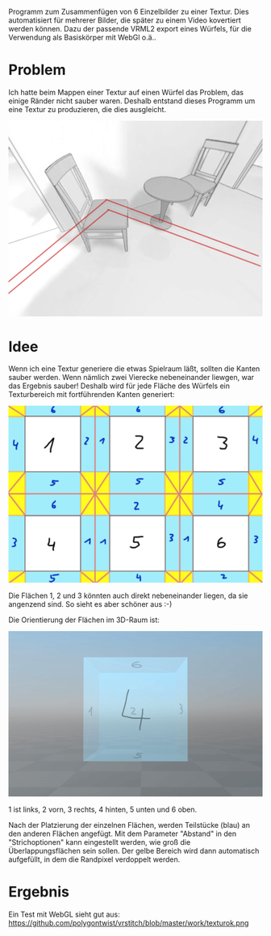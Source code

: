 Programm zum Zusammenfügen von 6 Einzelbilder zu einer Textur. 
Dies automatisiert für mehrerer Bilder, die später zu einem Video kovertiert werden können.
Dazu der passende VRML2 export eines Würfels, für die Verwendung als Basiskörper mit WebGl o.ä..

# Problem
Ich hatte beim Mappen einer Textur auf einen Würfel das Problem, das einige Ränder nicht sauber waren.
Deshalb entstand dieses Programm um eine Textur zu produzieren, die dies ausgleicht. 

![Fehler](https://github.com/polygontwist/vrstitch/blob/master/work/fehlervrstitch.png)

# Idee
Wenn ich eine Textur generiere die etwas Spielraum läßt, sollten die Kanten sauber werden. Wenn nämlich zwei Vierecke nebeneinander liewgen, war das Ergebnis sauber!
Deshalb wird für jede Fläche des Würfels ein Texturbereich mit fortführenden Kanten generiert:

![Aufbau](https://github.com/polygontwist/vrstitch/blob/master/work/aufbau.png)

Die Flächen 1, 2 und 3 könnten auch direkt nebeneinander liegen, da sie angenzend sind. So sieht es aber schöner aus :-)

Die Orientierung der Flächen im 3D-Raum ist:

![3D-Würfel](https://github.com/polygontwist/vrstitch/blob/master/work/wuerfel.png)

1 ist links, 2 vorn, 3 rechts, 4 hinten, 5 unten und 6 oben.

Nach der Platzierung der einzelnen Flächen, werden Teilstücke (blau) an den anderen Flächen angefügt. 
Mit dem Parameter "Abstand" in den "Strichoptionen" kann eingestellt werden, wie groß die Überlappungsflächen sein sollen.
Der gelbe Bereich wird dann automatisch aufgefüllt, in dem die Randpixel verdoppelt werden.

# Ergebnis

Ein Test mit WebGL sieht gut aus:
https://github.com/polygontwist/vrstitch/blob/master/work/texturok.png
